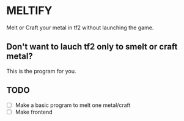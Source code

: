 # MELTIFY
Melt or Craft your metal in tf2 without launching the game.

## Don't want to lauch tf2 only to smelt or craft metal?
This is the program for you.

## TODO
 - [ ] Make a basic program to melt one metal/craft
 - [ ] Make frontend